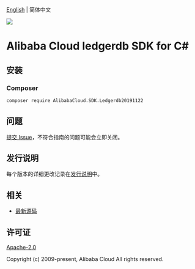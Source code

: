 [English](README.md) | 简体中文

![](https://aliyunsdk-pages.alicdn.com/icons/AlibabaCloud.svg)

# Alibaba Cloud ledgerdb SDK for C#

## 安装

### Composer

```bash
composer require AlibabaCloud.SDK.Ledgerdb20191122
```

## 问题

[提交 Issue](https://github.com/aliyun/alibabacloud-csharp-sdk/issues/new)，不符合指南的问题可能会立即关闭。

## 发行说明

每个版本的详细更改记录在[发行说明](./ChangeLog.md)中。

## 相关

* [最新源码](https://github.com/aliyun/alibabacloud-csharp-sdk/)

## 许可证

[Apache-2.0](http://www.apache.org/licenses/LICENSE-2.0)

Copyright (c) 2009-present, Alibaba Cloud All rights reserved.
